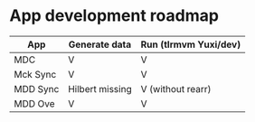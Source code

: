 # App development roadmap


|      App      | Generate data         | Run (tlrmvm Yuxi/dev)  |
| ------------- | --------------------- | ---------------------- | 
| MDC           |       V               |          V             |
| Mck Sync      |       V               |          V             |
| MDD Sync      |  Hilbert missing      |    V (without rearr)   |
| MDD Ove       |       V               |          V             |
